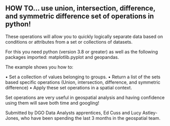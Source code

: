 ## HOW TO… use union, intersection, difference, and symmetric difference set of operations in python!

These operations will allow you to quickly logically separate data based on conditions or attributes from a set or collections of datasets.

For this you need python (version 3.8 or greater) as well as the following packages imported: matplotlib.pyplot and geopandas.

The example shows you how to:

•	Set a collection of values belonging to groups.
•	Return a list of the sets based specific operations (Union, intersection, difference, and symmetric difference)
•	Apply these set operations in a spatial context. 

Set operations are very useful in geospatial analysis and having confidence using them will save both time and googling!

Submitted by DGO Data Analysts apprentices, Ed Cuss and Lucy Astley-Jones, who have been spending the last 3 months in the geospatial team.
